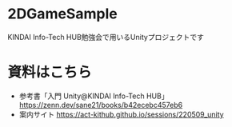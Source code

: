 # 2DGameSample
KINDAI Info-Tech HUB勉強会で用いるUnityプロジェクトです

# 資料はこちら
 - 参考書「入門 Unity@KINDAI Info-Tech HUB」 https://zenn.dev/sane21/books/b42ecebc457eb6
 - 案内サイト https://act-kithub.github.io/sessions/220509_unity
